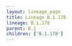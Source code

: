 ```yaml
---
layout: lineage_page
title: Lineage B.1.178
lineage: B.1.178
parent: B.1
children: ['B.1.178']
---
```

